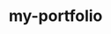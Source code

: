 # my-portfolio
<!DOCTYPE html>
<html lang="ar" dir="rtl">
<head>
    <meta charset="UTF-8">
    <meta name="viewport" content="width=device-width, initial-scale=1.0">
    <title>Portfolio الكتابة - نماذج احترافية</title>
    <style>
        * {
            margin: 0;
            padding: 0;
            box-sizing: border-box;
        }

        body {
            font-family: 'Segoe UI', Tahoma, Geneva, Verdana, sans-serif;
            background: linear-gradient(135deg, #1e3c72 0%, #2a5298 100%);
            color: #333;
            line-height: 1.6;
        }

        .container {
            max-width: 1200px;
            margin: 0 auto;
            padding: 2rem;
        }

        .header {
            text-align: center;
            padding: 3rem 0;
            color: white;
            margin-bottom: 3rem;
        }

        .header h1 {
            font-size: 3rem;
            margin-bottom: 1rem;
            text-shadow: 2px 2px 4px rgba(0,0,0,0.3);
        }

        .header p {
            font-size: 1.2rem;
            opacity: 0.9;
        }

        .portfolio-grid {
            display: grid;
            gap: 3rem;
            margin-bottom: 3rem;
        }

        .sample-card {
            background: white;
            border-radius: 20px;
            padding: 2.5rem;
            box-shadow: 0 20px 40px rgba(0,0,0,0.1);
            transform: translateY(0);
            transition: all 0.3s ease;
            position: relative;
            overflow: hidden;
        }

        .sample-card::before {
            content: '';
            position: absolute;
            top: 0;
            left: 0;
            right: 0;
            height: 5px;
            background: linear-gradient(90deg, #667eea, #764ba2);
        }

        .sample-card:hover {
            transform: translateY(-10px);
            box-shadow: 0 30px 60px rgba(0,0,0,0.15);
        }

        .sample-header {
            display: flex;
            align-items: center;
            margin-bottom: 1.5rem;
            padding-bottom: 1rem;
            border-bottom: 2px solid #f0f0f0;
        }

        .sample-icon {
            width: 50px;
            height: 50px;
            background: linear-gradient(135deg, #667eea, #764ba2);
            border-radius: 12px;
            display: flex;
            align-items: center;
            justify-content: center;
            margin-left: 1rem;
            font-size: 1.5rem;
            color: white;
        }

        .sample-title {
            flex: 1;
        }

        .sample-title h2 {
            font-size: 1.5rem;
            color: #2c3e50;
            margin-bottom: 0.5rem;
        }

        .sample-type {
            background: linear-gradient(135deg, #667eea, #764ba2);
            color: white;
            padding: 0.3rem 1rem;
            border-radius: 20px;
            font-size: 0.9rem;
            display: inline-block;
        }

        .sample-content {
            font-size: 1rem;
            line-height: 1.8;
            color: #444;
        }

        .sample-content h3 {
            color: #2c3e50;
            margin: 1.5rem 0 1rem 0;
            font-size: 1.2rem;
        }

        .sample-content h4 {
            color: #34495e;
            margin: 1rem 0 0.5rem 0;
            font-size: 1.1rem;
        }

        .sample-content p {
            margin-bottom: 1rem;
            text-align: justify;
        }

        .sample-content ul {
            margin: 1rem 0;
            padding-right: 1.5rem;
        }

        .sample-content li {
            margin-bottom: 0.5rem;
            position: relative;
        }

        .sample-content li::before {
            content: '✨';
            position: absolute;
            right: -1.5rem;
            top: 0;
        }

        .highlight {
            background: linear-gradient(120deg, rgba(102, 126, 234, 0.1) 0%, rgba(118, 75, 162, 0.1) 100%);
            padding: 1rem;
            border-radius: 10px;
            border-right: 4px solid #667eea;
            margin: 1rem 0;
        }

        .cta-box {
            background: linear-gradient(135deg, #667eea, #764ba2);
            color: white;
            padding: 1.5rem;
            border-radius: 15px;
            text-align: center;
            margin-top: 1rem;
        }

        .cta-box strong {
            font-size: 1.1rem;
        }

        .social-post {
            background: #f8f9fa;
            border: 1px solid #e9ecef;
            border-radius: 15px;
            padding: 1.5rem;
            margin: 1rem 0;
            position: relative;
        }

        .social-post::before {
            content: '📱';
            position: absolute;
            top: -10px;
            right: 20px;
            background: white;
            padding: 0.5rem;
            border-radius: 50%;
            box-shadow: 0 5px 15px rgba(0,0,0,0.1);
        }

        .product-features {
            display: grid;
            grid-template-columns: repeat(auto-fit, minmax(250px, 1fr));
            gap: 1rem;
            margin: 1.5rem 0;
        }

        .feature-item {
            background: #f8f9fa;
            padding: 1rem;
            border-radius: 10px;
            border-right: 3px solid #667eea;
        }

        .feature-item h5 {
            color: #2c3e50;
            margin-bottom: 0.5rem;
        }

        .stats {
            display: flex;
            justify-content: space-around;
            margin: 2rem 0;
            text-align: center;
        }

        .stat-item {
            background: rgba(255,255,255,0.1);
            padding: 1rem;
            border-radius: 10px;
            color: white;
            backdrop-filter: blur(10px);
            min-width: 120px;
        }

        .stat-number {
            font-size: 2rem;
            font-weight: bold;
            display: block;
        }

        .stat-label {
            font-size: 0.9rem;
            opacity: 0.8;
        }

        @media (max-width: 768px) {
            .container {
                padding: 1rem;
            }
            
            .header h1 {
                font-size: 2rem;
            }
            
            .sample-card {
                padding: 1.5rem;
            }
            
            .product-features {
                grid-template-columns: 1fr;
            }
            
            .stats {
                flex-direction: column;
                gap: 1rem;
            }
        }

        .animation {
            animation: fadeInUp 0.8s ease-out;
        }

        @keyframes fadeInUp {
            from {
                opacity: 0;
                transform: translateY(30px);
            }
            to {
                opacity: 1;
                transform: translateY(0);
            }
        }
    </style>
</head>
<body>
    <div class="container">
        <div class="header">
            <h1>✍️ Portfolio الكتابة</h1>
            <p>نماذج احترافية من أعمال الكتابة المتنوعة</p>
            <div class="stats">
                <div class="stat-item animation">
                    <span class="stat-number">3</span>
                    <span class="stat-label">نماذج كتابية</span>
                </div>
                <div class="stat-item animation">
                    <span class="stat-number">100%</span>
                    <span class="stat-label">محتوى أصلي</span>
                </div>
                <div class="stat-item animation">
                    <span class="stat-number">Pro</span>
                    <span class="stat-label">جودة احترافية</span>
                </div>
            </div>
        </div>

        <div class="portfolio-grid">
            <!-- نموذج 1: مقال عام -->
            <div class="sample-card animation">
                <div class="sample-header">
                    <div class="sample-icon">📖</div>
                    <div class="sample-title">
                        <h2>فوائد القراءة اليومية</h2>
                        <span class="sample-type">مقال عام</span>
                    </div>
                </div>
                <div class="sample-content">
                    <h4>المقدمة</h4>
                    <p>تُعد القراءة من أقدم وسائل اكتساب المعرفة والثقافة التي عرفتها البشرية، وقد أثبتت الدراسات الحديثة أن جعل القراءة عادة يومية يمكن أن يُحدث تحولاً جذرياً في حياة الإنسان. في عصرنا الرقمي المتسارع، تبرز أهمية القراءة اليومية كضرورة حتمية لمن يسعى إلى النمو الشخصي والفكري.</p>

                    <h4>تطوير القدرات العقلية والمعرفية</h4>
                    <p>تساهم القراءة اليومية بشكل كبير في تحسين وظائف الدماغ وتطوير القدرات المعرفية. عندما نقرأ، نحفز مناطق مختلفة في الدماغ مسؤولة عن التحليل والتفكير النقدي والتخيل، مما يعزز من مرونة العقل وقدرته على حل المشكلات. كما تُحسن القراءة المنتظمة من الذاكرة والتركيز، حيث يتدرب الدماغ على استيعاب المعلومات وربطها ببعضها البعض.</p>

                    <h4>الفوائد النفسية والعاطفية</h4>
                    <p>بالإضافة إلى الفوائد المعرفية، تقدم القراءة اليومية فوائد نفسية وعاطفية مهمة. فالقراءة تُعتبر وسيلة ممتازة للاسترخاء والهروب من ضغوط الحياة اليومية، حيث تساعد على تقليل مستويات التوتر والقلق. كما تُوسع القراءة من آفاق الفهم الإنساني وتزيد من القدرة على التعاطف مع الآخرين.</p>

                    <h4>التأثير على النجاح المهني</h4>
                    <p>تلعب القراءة اليومية دوراً محورياً في تحقيق النجاح على المستوى المهني. فالأشخاص الذين يقرؤون بانتظام يكونون أكثر اطلاعاً على التطورات في مجالاتهم المهنية، مما يمنحهم ميزة تنافسية في سوق العمل. كما تساعد القراءة المتنوعة في تطوير مهارات القيادة واتخاذ القرارات.</p>

                    <div class="highlight">
                        <h4>الخاتمة</h4>
                        <p>في الختام، تُعد القراءة اليومية استثماراً ذكياً في الذات لا يقدر بثمن. لذلك، من المهم أن نجعل القراءة جزءاً لا يتجزأ من روتيننا اليومي، حتى لو كان ذلك لفترة قصيرة كل يوم. فالثبات على هذه العادة الإيجابية سيؤتي ثماره على المدى الطويل.</p>
                    </div>
                </div>
            </div>

            <!-- نموذج 2: وصف منتج -->
            <div class="sample-card animation">
                <div class="sample-header">
                    <div class="sample-icon">⌚</div>
                    <div class="sample-title">
                        <h2>ساعة FitPro الذكية</h2>
                        <span class="sample-type">وصف منتج</span>
                    </div>
                </div>
                <div class="sample-content">
                    <p><strong>اكتشف مستقبل اللياقة البدنية مع ساعة FitPro الذكية!</strong></p>
                    
                    <p>هل تبحث عن رفيق مثالي لرحلتك نحو نمط حياة أكثر صحة ونشاطاً؟ ساعة FitPro الذكية هي الحل الأمثل الذي يجمع بين التقنية المتطورة والتصميم الأنيق ليمنحك تجربة فريدة في عالم اللياقة البدنية.</p>

                    <h4>الميزات الرئيسية:</h4>
                    <div class="product-features">
                        <div class="feature-item">
                            <h5>💓 مراقبة معدل ضربات القلب</h5>
                            <p>تتبع دقيق على مدار 24 ساعة لمعدل ضربات القلب مع تنبيهات ذكية</p>
                        </div>
                        <div class="feature-item">
                            <h5>🏃 تتبع الأنشطة الرياضية</h5>
                            <p>أكثر من 50 نشاطاً رياضياً مع GPS مدمج لتتبع المسارات</p>
                        </div>
                        <div class="feature-item">
                            <h5>😴 مراقبة جودة النوم</h5>
                            <p>تحليل مفصل لمراحل النوم مع نصائح لتحسين جودة الراحة</p>
                        </div>
                        <div class="feature-item">
                            <h5>📱 اتصال ذكي</h5>
                            <p>استقبال المكالمات والرسائل مباشرة من معصمك</p>
                        </div>
                        <div class="feature-item">
                            <h5>🔋 بطارية طويلة المدى</h5>
                            <p>تصل إلى 7 أيام من الاستخدام المتواصل بشحنة واحدة</p>
                        </div>
                        <div class="feature-item">
                            <h5>💧 مقاومة الماء</h5>
                            <p>مقاومة للماء حتى عمق 50 متر، مثالية للسباحة</p>
                        </div>
                    </div>

                    <div class="highlight">
                        <h4>لماذا تختار ساعة FitPro؟</h4>
                        <ul>
                            <li>تصميم عصري وأنيق يناسب جميع المناسبات</li>
                            <li>واجهة سهلة الاستخدام مع شاشة عالية الوضوح</li>
                            <li>تطبيق مجاني يقدم تحليلات مفصلة وخطط تدريب شخصية</li>
                            <li>متوافقة مع أنظمة iOS و Android</li>
                            <li>ضمان شامل لمدة سنتين</li>
                        </ul>
                    </div>

                    <div class="cta-box">
                        <strong>🎯 احصل على ساعة FitPro الآن بسعر خاص 299 ريال بدلاً من 399 ريال!</strong><br>
                        <em>العرض محدود حتى نهاية الشهر - شحن مجاني لجميع أنحاء المملكة</em>
                    </div>
                </div>
            </div>

            <!-- نموذج 3: منشور سوشيال ميديا -->
            <div class="sample-card animation">
                <div class="sample-header">
                    <div class="sample-icon">📱</div>
                    <div class="sample-title">
                        <h2>5 طرق لزيادة الإنتاجية</h2>
                        <span class="sample-type">منشور إنستغرام</span>
                    </div>
                </div>
                <div class="sample-content">
                    <div class="social-post">
                        <p><strong>🚀 هل تشعر أن يومك يمر دون إنجاز حقيقي؟</strong></p>
                        
                        <p>كلنا نمر بأيام نشعر فيها بأننا نجري في المكان نفسه! 😤 لكن الخبر الجيد أن زيادة الإنتاجية ليست سحراً، بل مهارة يمكن تعلمها وتطويرها.</p>

                        <p><strong>إليك 5 طرق مجربة ستغير طريقة عملك:</strong></p>

                        <h4>1️⃣ تقنية البومودورو</h4>
                        <p>اعمل لـ 25 دقيقة، ثم استرح 5 دقائق. هذه التقنية البسيطة ستحسن تركيزك بشكل مذهل! 🍅</p>

                        <h4>2️⃣ قاعدة الـ 2 دقيقة</h4>
                        <p>أي مهمة تحتاج أقل من دقيقتين، انجزها فوراً! لا تؤجلها لـ "لاحقاً" 📝</p>

                        <h4>3️⃣ حدد 3 أولويات يومياً</h4>
                        <p>بدلاً من قائمة مهام طويلة، ركز على 3 مهام مهمة فقط. الجودة أهم من الكمية! ✨</p>

                        <h4>4️⃣ أغلق الإشعارات</h4>
                        <p>الهاتف هو أكبر مشتت للانتباه! ضعه في الوضع الصامت أثناء العمل 📵</p>

                        <h4>5️⃣ خذ فترات راحة منتظمة</h4>
                        <p>العقل يحتاج راحة ليعمل بكفاءة. امشِ قليلاً، اشرب الماء، تنفس بعمق 🧘‍♀️</p>

                        <div class="highlight">
                            <p><strong>💡 نصيحة إضافية:</strong> ابدأ بتطبيق طريقة واحدة فقط لمدة أسبوع، ثم أضف الثانية. التغيير التدريجي أكثر استدامة!</p>
                        </div>

                        <div class="cta-box">
                            <strong>🔥 أي من هذه الطرق ستجرب اليوم؟</strong><br>
                            <strong>شاركنا في التعليقات وتابعنا للمزيد من النصائح العملية! 👇</strong><br><br>
                            <em>#الإنتاجية #تطوير_الذات #النجاح #تنظيم_الوقت #نصائح_عملية</em>
                        </div>
                    </div>
                </div>
            </div>
        </div>

        <div class="header" style="margin-top: 3rem; padding: 2rem 0;">
            <h2 style="font-size: 1.8rem; margin-bottom: 1rem;">📧 للتواصل والاستفسار</h2>
            <p>متخصص في كتابة المحتوى الرقمي والتسويقيAchraf Elkhouzari </p>
            <p style="font-size: 1rem; opacity: 0.8; margin-top: 0.5rem;">
                📧 achrafelkhauzari@gmail.com.com | 📱 +212 622529091
            </p>
        </div>
    </div>

    <script>
        // إضافة تأثيرات تفاعلية
        document.addEventListener('DOMContentLoaded', function() {
            const cards = document.querySelectorAll('.sample-card');
            
            cards.forEach((card, index) => {
                card.style.animationDelay = `${index * 0.2}s`;
                
                card.addEventListener('mouseenter', function() {
                    this.style.transform = 'translateY(-15px) scale(1.02)';
                });
                
                card.addEventListener('mouseleave', function() {
                    this.style.transform = 'translateY(0) scale(1)';
                });
            });
            
            // تأثير تموج عند النقر
            cards.forEach(card => {
                card.addEventListener('click', function(e) {
                    const ripple = document.createElement('div');
                    ripple.style.position = 'absolute';
                    ripple.style.borderRadius = '50%';
                    ripple.style.background = 'rgba(102, 126, 234, 0.3)';
                    ripple.style.transform = 'scale(0)';
                    ripple.style.animation = 'ripple 0.6s linear';
                    ripple.style.left = (e.clientX - card.offsetLeft) + 'px';
                    ripple.style.top = (e.clientY - card.offsetTop) + 'px';
                    ripple.style.width = ripple.style.height = '20px';
                    
                    card.appendChild(ripple);
                    
                    setTimeout(() => {
                        ripple.remove();
                    }, 600);
                });
            });
        });
        
        // CSS للتأثير المتموج
        const style = document.createElement('style');
        style.textContent = `
            @keyframes ripple {
                to {
                    transform: scale(4);
                    opacity: 0;
                }
            }
        `;
        document.head.appendChild(style);
    </script>
</body>
</html>
